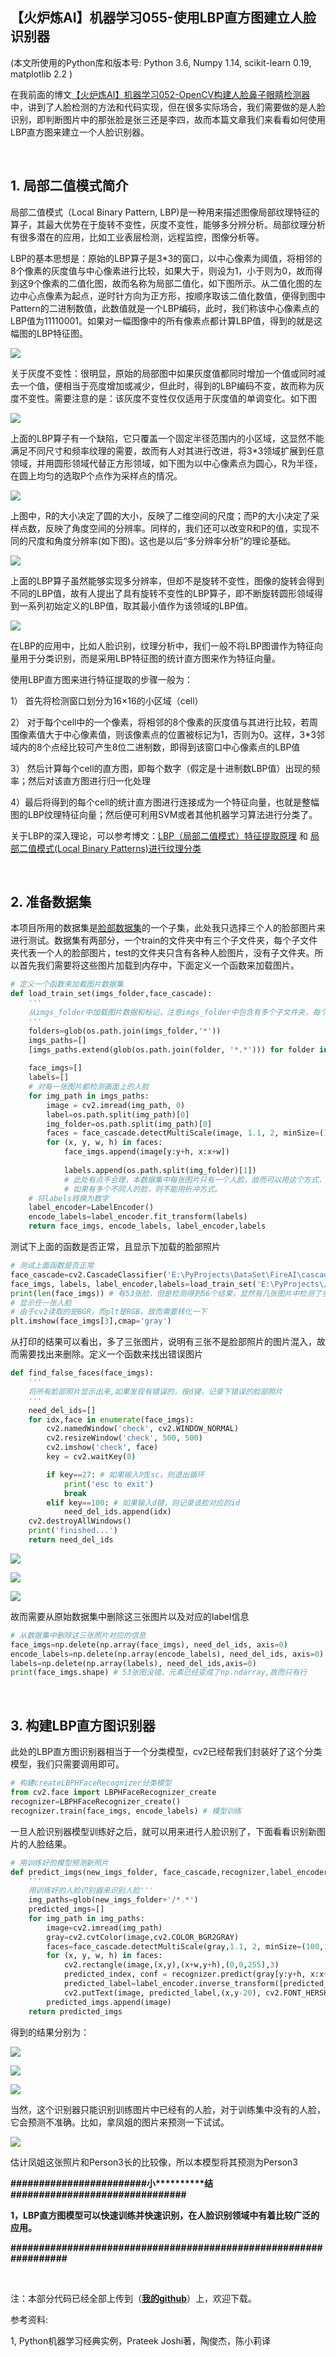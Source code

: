 【火炉炼AI】机器学习055-使用LBP直方图建立人脸识别器
-

(本文所使用的Python库和版本号: Python 3.6, Numpy 1.14, scikit-learn 0.19, matplotlib 2.2 )

在我前面的博文[【火炉炼AI】机器学习052-OpenCV构建人脸鼻子眼睛检测器](https://www.cnblogs.com/RayDean/p/9843472.html)中，讲到了人脸检测的方法和代码实现，但在很多实际场合，我们需要做的是人脸识别，即判断图片中的那张脸是张三还是李四，故而本篇文章我们来看看如何使用LBP直方图来建立一个人脸识别器。

<br/>

## 1. 局部二值模式简介

局部二值模式（Local Binary Pattern, LBP)是一种用来描述图像局部纹理特征的算子，其最大优势在于旋转不变性，灰度不变性，能够多分辨分析。局部纹理分析有很多潜在的应用，比如工业表层检测，远程监控，图像分析等。

LBP的基本思想是：原始的LBP算子是3*3的窗口，以中心像素为阈值，将相邻的8个像素的灰度值与中心像素进行比较，如果大于，则设为1，小于则为0，故而得到这9个像素的二值化图，故而名称为局部二值化，如下图所示。从二值化图的左边中心点像素为起点，逆时针方向为正方形，按顺序取该二值化数值，便得到图中Pattern的二进制数值，此数值就是一个LBP编码，此时，我们称该中心像素点的LBP值为11110001。如果对一幅图像中的所有像素点都计算LBP值，得到的就是这幅图的LBP特征图。

![](https://i.imgur.com/rerRbEJ.png)

关于灰度不变性：很明显，原始的局部图中如果灰度值都同时增加一个值或同时减去一个值，便相当于亮度增加或减少，但此时，得到的LBP编码不变，故而称为灰度不变性。需要注意的是：该灰度不变性仅仅适用于灰度值的单调变化。如下图

![](https://i.imgur.com/VBygYVj.png)

上面的LBP算子有一个缺陷，它只覆盖一个固定半径范围内的小区域，这显然不能满足不同尺寸和频率纹理的需要，故而有人对其进行改进，将3*3领域扩展到任意领域，并用圆形领域代替正方形领域，如下图为以中心像素点为圆心，R为半径，在圆上均匀的选取P个点作为采样点的情况。

![](https://i.imgur.com/4G1ypSr.png)

上图中，R的大小决定了圆的大小，反映了二维空间的尺度；而P的大小决定了采样点数，反映了角度空间的分辨率。同样的，我们还可以改变R和P的值，实现不同的尺度和角度分辨率(如下图)。这也是以后“多分辨率分析”的理论基础。

![](https://i.imgur.com/9soYMhO.png)

上面的LBP算子虽然能够实现多分辨率，但却不是旋转不变性，图像的旋转会得到不同的LBP值，故有人提出了具有旋转不变性的LBP算子，即不断旋转圆形领域得到一系列初始定义的LBP值，取其最小值作为该领域的LBP值。

![](https://i.imgur.com/0XCJEBU.jpg)

在LBP的应用中，比如人脸识别，纹理分析中，我们一般不将LBP图谱作为特征向量用于分类识别，而是采用LBP特征图的统计直方图来作为特征向量。

使用LBP直方图来进行特征提取的步骤一般为：

1） 首先将检测窗口划分为16×16的小区域（cell）

2） 对于每个cell中的一个像素，将相邻的8个像素的灰度值与其进行比较，若周围像素值大于中心像素值，则该像素点的位置被标记为1，否则为0。这样，3*3邻域内的8个点经比较可产生8位二进制数，即得到该窗口中心像素点的LBP值

3） 然后计算每个cell的直方图，即每个数字（假定是十进制数LBP值）出现的频率；然后对该直方图进行归一化处理

4）最后将得到的每个cell的统计直方图进行连接成为一个特征向量，也就是整幅图的LBP纹理特征向量；然后便可利用SVM或者其他机器学习算法进行分类了。

关于LBP的深入理论，可以参考博文：[LBP（局部二值模式）特征提取原理](https://blog.csdn.net/shenziheng1/article/details/72582197) 和 [局部二值模式(Local Binary Patterns)进行纹理分类](https://blog.csdn.net/ws_20100/article/details/48914071)

<br/>

## 2. 准备数据集

本项目所用的数据集是[脸部数据集](http://www.vision.caltech.edu/Image_Datasets/faces)的一个子集，此处我只选择三个人的脸部图片来进行测试。数据集有两部分，一个train的文件夹中有三个子文件夹，每个子文件夹代表一个人的脸部图片，test的文件夹只含有各种人脸图片，没有子文件夹。所以首先我们需要将这些图片加载到内存中，下面定义一个函数来加载图片。

```py
# 定义一个函数来加载图片数据集
def load_train_set(imgs_folder,face_cascade):
    '''
    从imgs_folder中加载图片数据和标记，注意imgs_folder中包含有多个子文件夹，每个子文件夹的名称就是label
    '''
    folders=glob(os.path.join(imgs_folder,'*'))
    imgs_paths=[]
    [imgs_paths.extend(glob(os.path.join(folder, '*.*'))) for folder in folders]
    
    face_imgs=[]
    labels=[]
    # 对每一张图片都检测画面上的人脸
    for img_path in imgs_paths:
        image = cv2.imread(img_path, 0) 
        label=os.path.split(img_path)[0]
        img_folder=os.path.split(img_path)[0]
        faces = face_cascade.detectMultiScale(image, 1.1, 2, minSize=(100,100))
        for (x, y, w, h) in faces:
            face_imgs.append(image[y:y+h, x:x+w])
            
            labels.append(os.path.split(img_folder)[1])
            # 此处有点不合理，本数据集中每张图片只有一个人脸，故而可以用这个方式，
            # 如果有多个不同人的脸，则不能用折冲方式。
    # 将labels转换为数字
    label_encoder=LabelEncoder()
    encode_labels=label_encoder.fit_transform(labels)
    return face_imgs, encode_labels, label_encoder,labels
```

测试下上面的函数是否正常，且显示下加载的脸部照片

```py
# 测试上面函数是否正常
face_cascade=cv2.CascadeClassifier('E:\PyProjects\DataSet\FireAI\cascade_files/haarcascade_frontalface_alt.xml')
face_imgs, labels, label_encoder,labels=load_train_set('E:\PyProjects\/DataSet\FireAI\/faces_dataset/train',face_cascade)
print(len(face_imgs)) # 有53张脸，但是检测得到56个结果，显然有几张图片中检测了多张脸
# 显示任一张人脸
# 由于cv2读取的是BGR，而plt是RGB，故而需要转化一下
plt.imshow(face_imgs[3],cmap='gray')
```

从打印的结果可以看出，多了三张图片，说明有三张不是脸部照片的图片混入，故而需要找出来删除。定义一个函数来找出错误图片

```py
def find_false_faces(face_imgs):
    '''
    将所有脸部照片显示出来,如果发现有错误的，按d键，记录下错误的脸部照片
    '''
    need_del_ids=[]
    for idx,face in enumerate(face_imgs):
        cv2.namedWindow('check', cv2.WINDOW_NORMAL)
        cv2.resizeWindow('check', 500, 500)
        cv2.imshow('check', face)
        key = cv2.waitKey(0)

        if key==27: # 如果输入时Esc，则退出循环
            print('esc to exit')
            break
        elif key==100: # 如果输入d键，则记录该脸对应的id
            need_del_ids.append(idx)
    cv2.destroyAllWindows()
    print('finished...')
    return need_del_ids
```

![](https://i.imgur.com/rUJZxvJ.png)

![](https://i.imgur.com/bzl2YTa.png)

![](https://i.imgur.com/gqKDRTE.png)

故而需要从原始数据集中删除这三张图片以及对应的label信息

```py
# 从数据集中删除这三张照片对应的信息
face_imgs=np.delete(np.array(face_imgs), need_del_ids, axis=0)
encode_labels=np.delete(np.array(encode_labels), need_del_ids, axis=0)
labels=np.delete(np.array(labels), need_del_ids,axis=0)
print(face_imgs.shape) # 53张图没错，元素已经变成了np.ndarray,故而只有行
```

<br/>

## 3. 构建LBP直方图识别器

此处的LBP直方图识别器相当于一个分类模型，cv2已经帮我们封装好了这个分类模型，我们只需要调用即可。

```py
# 构建createLBPHFaceRecognizer分类模型
from cv2.face import LBPHFaceRecognizer_create
recognizer=LBPHFaceRecognizer_create()
recognizer.train(face_imgs, encode_labels) # 模型训练
```

一旦人脸识别器模型训练好之后，就可以用来进行人脸识别了，下面看看识别新图片的人脸结果。

```py
# 用训练好的模型预测新照片
def predict_imgs(new_imgs_folder, face_cascade,recognizer,label_encoder):
    '''
    用训练好的人脸识别器来识别人脸'''
    img_paths=glob(new_imgs_folder+'/*.*')
    predicted_imgs=[]
    for img_path in img_paths:
        image=cv2.imread(img_path)
        gray=cv2.cvtColor(image,cv2.COLOR_BGR2GRAY)
        faces=face_cascade.detectMultiScale(gray,1.1, 2, minSize=(100,100))
        for (x, y, w, h) in faces:
            cv2.rectangle(image,(x,y),(x+w,y+h),(0,0,255),3)
            predicted_index, conf = recognizer.predict(gray[y:y+h, x:x+w])
            predicted_label=label_encoder.inverse_transform([predicted_index])[0]
            cv2.putText(image, predicted_label,(x,y-20), cv2.FONT_HERSHEY_SIMPLEX, 2, (0,0,255), 3)
        predicted_imgs.append(image)
    return predicted_imgs
```

得到的结果分别为：

![](https://i.imgur.com/B3VBpgI.png)

![](https://i.imgur.com/W3cHij7.png)

![](https://i.imgur.com/YEjsKG2.png)

当然，这个识别器只能识别训练图片中已经有的人脸，对于训练集中没有的人脸，它会预测不准确。比如，拿凤姐的图片来预测一下试试。

![](https://i.imgur.com/b95qMsE.png)

估计凤姐这张照片和Person3长的比较像，所以本模型将其预测为Person3


**\#\#\#\#\#\#\#\#\#\#\#\#\#\#\#\#\#\#\#\#\#\#\#\#小\*\*\*\*\*\*\*\*\*\*结\#\#\#\#\#\#\#\#\#\#\#\#\#\#\#\#\#\#\#\#\#\#\#\#\#\#\#\#\#\#\#**

**1，LBP直方图模型可以快速训练并快速识别，在人脸识别领域中有着比较广泛的应用。**

**\#\#\#\#\#\#\#\#\#\#\#\#\#\#\#\#\#\#\#\#\#\#\#\#\#\#\#\#\#\#\#\#\#\#\#\#\#\#\#\#\#\#\#\#\#\#\#\#\#\#\#\#\#\#\#\#\#\#\#\#\#\#\#\#\#**




<br/>

注：本部分代码已经全部上传到（[**我的github**](https://github.com/RayDean/MachineLearning)）上，欢迎下载。

参考资料:

1, Python机器学习经典实例，Prateek Joshi著，陶俊杰，陈小莉译